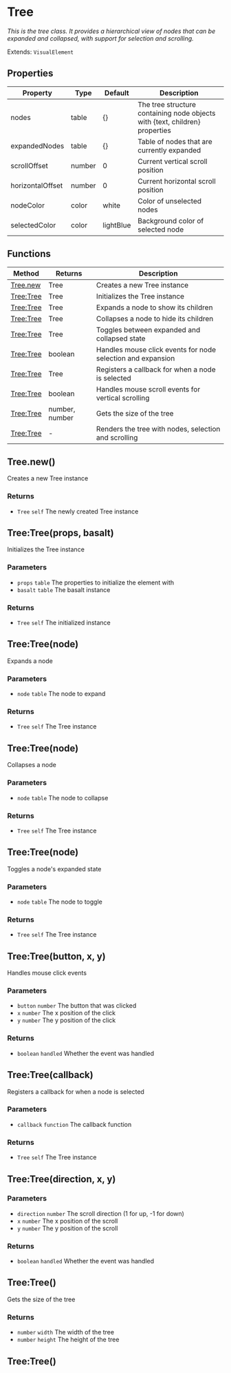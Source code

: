 # Tree
_This is the tree class. It provides a hierarchical view of nodes that can be expanded and collapsed,
with support for selection and scrolling._

Extends: `VisualElement`

## Properties

|Property|Type|Default|Description|
|---|---|---|---|
|nodes|table|{}|The tree structure containing node objects with {text, children} properties|
|expandedNodes|table|{}|Table of nodes that are currently expanded|
|scrollOffset|number|0|Current vertical scroll position|
|horizontalOffset|number|0|Current horizontal scroll position|
|nodeColor|color|white|Color of unselected nodes|
|selectedColor|color|lightBlue|Background color of selected node|

## Functions

|Method|Returns|Description|
|---|---|---|
|[Tree.new](#tree-new)|Tree|Creates a new Tree instance|
|[Tree:Tree](#tree-tree-props-basalt)|Tree|Initializes the Tree instance|
|[Tree:Tree](#tree-tree-node)|Tree|Expands a node to show its children|
|[Tree:Tree](#tree-tree-node)|Tree|Collapses a node to hide its children|
|[Tree:Tree](#tree-tree-node)|Tree|Toggles between expanded and collapsed state|
|[Tree:Tree](#tree-tree-button-x-y)|boolean|Handles mouse click events for node selection and expansion|
|[Tree:Tree](#tree-tree-callback)|Tree|Registers a callback for when a node is selected|
|[Tree:Tree](#tree-tree-direction-x-y)|boolean|Handles mouse scroll events for vertical scrolling|
|[Tree:Tree](#tree-tree)|number, number|Gets the size of the tree|
|[Tree:Tree](#tree-tree)|-|Renders the tree with nodes, selection and scrolling|

## Tree.new()

Creates a new Tree instance

### Returns
* `Tree` `self` The newly created Tree instance

## Tree:Tree(props, basalt)

Initializes the Tree instance

### Parameters
* `props` `table` The properties to initialize the element with
* `basalt` `table` The basalt instance

### Returns
* `Tree` `self` The initialized instance

## Tree:Tree(node)

Expands a node

### Parameters
* `node` `table` The node to expand

### Returns
* `Tree` `self` The Tree instance

## Tree:Tree(node)

Collapses a node

### Parameters
* `node` `table` The node to collapse

### Returns
* `Tree` `self` The Tree instance

## Tree:Tree(node)

Toggles a node's expanded state

### Parameters
* `node` `table` The node to toggle

### Returns
* `Tree` `self` The Tree instance

## Tree:Tree(button, x, y)

Handles mouse click events

### Parameters
* `button` `number` The button that was clicked
* `x` `number` The x position of the click
* `y` `number` The y position of the click

### Returns
* `boolean` `handled` Whether the event was handled

## Tree:Tree(callback)

Registers a callback for when a node is selected

### Parameters
* `callback` `function` The callback function

### Returns
* `Tree` `self` The Tree instance

## Tree:Tree(direction, x, y)
### Parameters
* `direction` `number` The scroll direction (1 for up, -1 for down)
* `x` `number` The x position of the scroll
* `y` `number` The y position of the scroll

### Returns
* `boolean` `handled` Whether the event was handled

## Tree:Tree()

Gets the size of the tree

### Returns
* `number` `width` The width of the tree
* `number` `height` The height of the tree

## Tree:Tree()